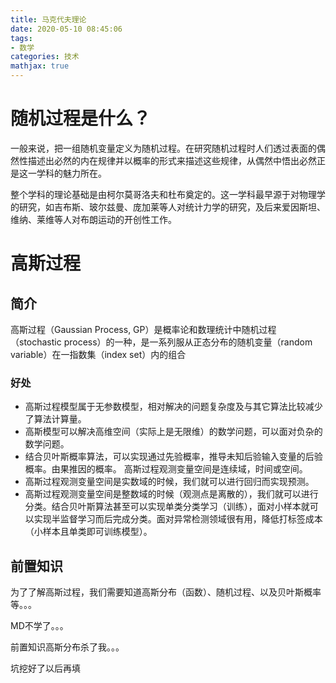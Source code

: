```yaml
---
title: 马克代夫理论
date: 2020-05-10 08:45:06
tags:
- 数学
categories: 技术
mathjax: true
---
```


# 随机过程是什么？

一般来说，把一组随机变量定义为随机过程。在研究随机过程时人们透过表面的偶然性描述出必然的内在规律并以概率的形式来描述这些规律，从偶然中悟出必然正是这一学科的魅力所在。

整个学科的理论基础是由柯尔莫哥洛夫和杜布奠定的。这一学科最早源于对物理学的研究，如吉布斯、玻尔兹曼、庞加莱等人对统计力学的研究，及后来爱因斯坦、维纳、莱维等人对布朗运动的开创性工作。

<!--more-->

# 高斯过程

## 简介

高斯过程（Gaussian Process, GP）是概率论和数理统计中随机过程（stochastic process）的一种，是一系列服从正态分布的随机变量（random variable）在一指数集（index set）内的组合

### 好处

* 高斯过程模型属于无参数模型，相对解决的问题复杂度及与其它算法比较减少了算法计算量。
* 高斯模型可以解决高维空间（实际上是无限维）的数学问题，可以面对负杂的数学问题。
* 结合贝叶斯概率算法，可以实现通过先验概率，推导未知后验输入变量的后验概率。由果推因的概率。
  高斯过程观测变量空间是连续域，时间或空间。
* 高斯过程观测变量空间是实数域的时候，我们就可以进行回归而实现预测。
* 高斯过程观测变量空间是整数域的时候（观测点是离散的），我们就可以进行分类。结合贝叶斯算法甚至可以实现单类分类学习（训练），面对小样本就可以实现半监督学习而后完成分类。面对异常检测领域很有用，降低打标签成本（小样本且单类即可训练模型）。 

## 前置知识

为了了解高斯过程，我们需要知道高斯分布（函数）、随机过程、以及贝叶斯概率等。。。

MD不学了。。。

前置知识高斯分布杀了我。。。

坑挖好了以后再填

